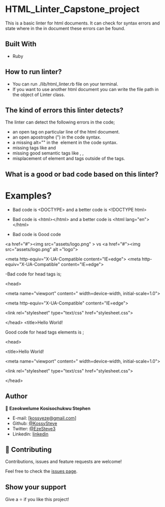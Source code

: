 # HTML_Linter_Capstone_project
This is a basic linter for html documents. It can check for syntax errors and state where in the in document these errors can be found.

## Built With

- Ruby

## How to run linter?
- You can run ./lib/html_linter.rb file on your terminal.
- If you want to use another html document you can write the file path in the object of Linter class.

## The kind of errors this linter detects?
The linter can detect the following errors in the code;
- an open tag on particular line of the html document.
- an open apostrophe (") in the code syntax.
- a missing alt="" in the <img/> element in the code syntax.
- missing tags like <!DOCTYPE html> and <html lang="en">
- missing good semantic tags like <html lang="en"></html>, <head></head>,<body></body>
- misplacement of element <link> and <meta> tags outside of the <head></head> tags.

## What is a good or bad code based on this linter?
# Examples?
- Bad code is \<DOCTYPE> and a better code is \<!DOCTYPE html>

- Bad code is \<html>\</html> and a better code is \<html lang="en">\</html>

- Bad code is                                                         Good code                                         

\<a href="#">\<img src="assets/logo.png" ></a>        vs        \<a href="#">\<img src="assets/logo.png" alt ="logo"></a>



\<meta http-equiv="X-UA-Compatible content="IE=edge">           \<meta http-equiv="X-UA-Compatible" content="IE=edge">
>


-Bad code for head tags is;

\<head>

  \<meta name="viewport" content=" width=device-width, initial-scale=1.0">

  \<meta http-equiv="X-UA-Compatible" content="IE=edge">

  \<link rel="stylesheet" type="text/css" href="stylesheet.css">

\</head>
\<title>Hello World!</title>


Good code for head tags elements is ;

\<head>

  \<title>Hello World!</title>

  \<meta name="viewport" content=" width=device-width, initial-scale=1.0">

  \<link rel="stylesheet" type="text/css" href="stylesheet.css">

\</head>

## Author

👤 **Ezeokwelume Kosisochukwu Stephen**

- E-mail: [kossyeze@gmail.com]
- Github: [@KossySteve](https://github.com/KossySteve)
- Twitter: [@EzeSteve3](https://twitter.com/EzeSteve3/)
- Linkedin: [linkedin](https://www.linkedin.com/in/steve-ez-b090ba198/)


## 🤝 Contributing

Contributions, issues and feature requests are welcome!

Feel free to check the [issues page](issues/).

## Show your support

Give a ⭐️ if you like this project!
